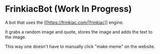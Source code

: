 # FrinkiacBot (Work In Progress)


A bot that uses the [[https://frinkiac.com/|frinkiac]] engine.

It grabs a random image and quote, stores the image and adds the text to the image.

This way one doesn't have to manually click "make meme" on the website.

